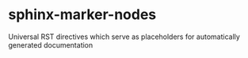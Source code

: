 # sphinx-marker-nodes
Universal RST directives which serve as placeholders for automatically generated documentation
